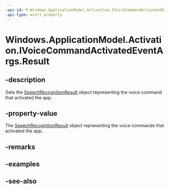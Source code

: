 ```yaml
---
-api-id: P:Windows.ApplicationModel.Activation.IVoiceCommandActivatedEventArgs.Result
-api-type: winrt property
---
```


<!-- Property syntax
public Windows.Media.SpeechRecognition.SpeechRecognitionResult Result { get; }
-->

# Windows.ApplicationModel.Activation.IVoiceCommandActivatedEventArgs.Result

## -description
Gets the [SpeechRecognitionResult](../windows.media.speechrecognition/speechrecognitionresult.md) object representing the voice command that activated the app.

## -property-value
The [SpeechRecognitionResult](../windows.media.speechrecognition/speechrecognitionresult.md) object representing the voice commands that activated the app.

## -remarks

## -examples

## -see-also
